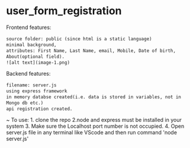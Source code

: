 # user_form_registration
Frontend features:

    source folder: public (since html is a static language)
    minimal background,
    attributes: First Name, Last Name, email, Mobile, Date of birth, About(optional field).
    ![alt text](image-1.png)

Backend features:

    filename: server.js
    using express framework
    in memory databse created(i.e. data is stored in variables, not in Mongo db etc.)
    api registration created.

~ To use: 
    1. clone the repo
    2.node and express must be installed in your system
    3. Make sure the Localhost port number is not occupied. 
    4. Open server.js file in any terminal like VScode and then run command  'node server.js'